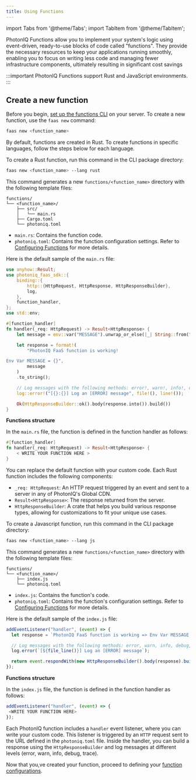 ```yaml
---
title: Using Functions
---
```


import Tabs from '@theme/Tabs';
import TabItem from '@theme/TabItem';

PhotonIQ Functions allow you to implement your system's logic using event-driven, ready-to-use blocks of code called "functions".
They provide the necessary resources to keep your applications running smoothly, enabling you to focus on writing less code and managing fewer infrastructure components, ultimately resulting in significant cost savings

:::important
PhotonIQ Functions support Rust and JavaScript environments.
:::

## Create a new function

Before you begin, [set up the functions CLI](../functions-quickstart.md#prerequisite) on your server. To create a new function, use the `faas new` command:

```bash
faas new <function_name>
```

By default, functions are created in Rust. To create functions in specific languages, follow the steps below for each language.


<Tabs groupId="operating-systems">
<TabItem value="rust" label="Rust">

To create a Rust function, run this command in the CLI package directory:


```bash
faas new <function_name> --lang rust
```

This command generates a new `functions/<function_name>` directory with the following template files:

```
functions/
└── <function_name>/
    ├── src/
    │   └── main.rs
    ├── Cargo.toml
    └── photoniq.toml
```
- `main.rs`: Contains the function code.
- `photoniq.toml`: Contains the function configuration settings. Refer to [Configuring Functions](configuring-functions.md) for more details.

Here is the default sample of the `main.rs` file:

```rust title='main.rs'
use anyhow::Result;
use photoniq_faas_sdk::{
    binding::{
        http::{HttpRequest, HttpResponse, HttpResponseBuilder},
        log,
    },
    function_handler,
};
use std::env;

#[function_handler]
fn handler(_req: HttpRequest) -> Result<HttpResponse> {
    let message = env::var("MESSAGE").unwrap_or_else(|_| String::from("Missing message"));

    let response = format!(
        "PhotonIQ FaaS function is working!

Env Var MESSAGE = {}",
        message
    )
    .to_string();

    // Log messages with the following methods: error!, warn!, info!, debug!, trace!
    log::error!("[{}:{}] Log an [ERROR] message", file!(), line!());

    Ok(HttpResponseBuilder::ok().body(response.into()).build())
}
```


**Functions structure**

In the `main.rs` file, the function is defined in the function handler as follows:

```rust
#[function_handler]
fn handler(_req: HttpRequest) -> Result<HttpResponse> {
    < WRITE YOUR FUNCTION HERE >
}
```

You can replace the default function with your custom code. Each Rust function includes the following components:

- `_req: HttpRequest`: An HTTP request triggered by an event and sent to a server in any of PhotonIQ's Global CDN.
- `Result<HttpResponse>`: The response returned from the server.
- `HttpResponseBuilder`: A crate that helps you build various response types, allowing for customizations to fit your unique use cases.

</TabItem>

<TabItem value="js" label="Javascript">

To create a Javascript function, run this command in the CLI package directory:


```bash
faas new <function_name> --lang js
```

This command generates a new `functions/<function_name>` directory with the following template files:

```
functions/
└── <function_name>/
    ├── index.js
    └── photoniq.toml
```
- `index.js`: Contains the function's code.
- `photoniq.toml`: Contains the function's configuration settings. Refer to [Configuring Functions](configuring-functions.md) for more details.

Here is the default sample of the `index.js` file:

```js title='index.js'
addEventListener("handler", (event) => {
  let response = `PhotonIQ FaaS function is working => Env Var MESSAGE = ${MESSAGE}`;

  // Log messages with the following methods: error, warn, info, debug, trace
  log.error(`[${file_line()}] Log an [ERROR] message`);

  return event.respondWith(new HttpResponseBuilder().body(response).build());
});

```

**Functions structure**

In the `index.js` file, the function is defined in the function handler as follows:

```js
addEventListener("handler", (event) => {
 <WRITE YOUR FUNCTION HERE>
});
```
Each PhotonIQ function includes a `handler` event listener, where you can write your custom code. This listener is triggered by an `HTTP` request sent to the URL defined in the `photoniq.toml` file. Inside the handler, you can build a response using the `HttpResponseBuilder` and log messages at different levels (error, warn, info, debug, trace).

</TabItem>
</Tabs>

Now that you,ve created your function, proceed to defining your [function configurations](configuring-functions.md).